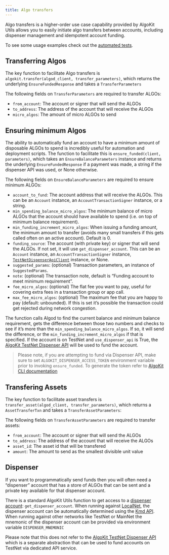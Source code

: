 ```yaml
---
title: Algo transfers
---
```


Algo transfers is a higher-order use case capability provided by AlgoKit Utils allows you to easily initiate algo transfers between accounts, including dispenser management and
idempotent account funding.

To see some usage examples check out the [automated tests](https://github.com/algorandfoundation/algokit-utils-py/blob/main/tests/test_transfer.py).

## Transferring Algos

The key function to facilitate Algo transfers is `algokit.transfer(algod_client, transfer_parameters)`, which returns the underlying `EnsureFundedResponse` and takes a `TransferParameters`

The following fields on `TransferParameters` are required to transfer ALGOs:

- `from_account`: The account or signer that will send the ALGOs
- `to_address`: The address of the account that will receive the ALGOs
- `micro_algos`: The amount of micro ALGOs to send

## Ensuring minimum Algos

The ability to automatically fund an account to have a minimum amount of disposable ALGOs to spend is incredibly useful for automation and deployment scripts.
The function to facilitate this is `ensure_funded(client, parameters)`, which takes an `EnsureBalanceParameters` instance and returns the underlying `EnsureFundedResponse` if a payment was made, a string if the dispenser API was used, or None otherwise.

The following fields on `EnsureBalanceParameters` are required to ensure minimum ALGOs:

- `account_to_fund`: The account address that will receive the ALGOs. This can be an `Account` instance, an `AccountTransactionSigner` instance, or a string.
- `min_spending_balance_micro_algos`: The minimum balance of micro ALGOs that the account should have available to spend (i.e. on top of minimum balance requirement).
- `min_funding_increment_micro_algos`: When issuing a funding amount, the minimum amount to transfer (avoids many small transfers if this gets called often on an active account). Default is 0.
- `funding_source`: The account (with private key) or signer that will send the ALGOs. If not set, it will use `get_dispenser_account`. This can be an `Account` instance, an `AccountTransactionSigner` instance, [`TestNetDispenserApiClient`](https://github.com/algorandfoundation/algokit-utils-py/blob/main/docs/source/capabilities/dispenser-client) instance, or None.
- `suggested_params`: (optional) Transaction parameters, an instance of `SuggestedParams`.
- `note`: (optional) The transaction note, default is “Funding account to meet minimum requirement”.
- `fee_micro_algos`: (optional) The flat fee you want to pay, useful for covering extra fees in a transaction group or app call.
- `max_fee_micro_algos`: (optional) The maximum fee that you are happy to pay (default: unbounded). If this is set it’s possible the transaction could get rejected during network congestion.

The function calls Algod to find the current balance and minimum balance requirement, gets the difference between those two numbers and checks to see if it’s more than the `min_spending_balance_micro_algos`. If so, it will send the difference, or the `min_funding_increment_micro_algos` if that is specified. If the account is on TestNet and `use_dispenser_api` is True, the [AlgoKit TestNet Dispenser API](https://github.com/algorandfoundation/algokit-cli/blob/main/docs/features/dispenser) will be used to fund the account.

> Please note, if you are attempting to fund via Dispenser API, make sure to set `ALGOKIT_DISPENSER_ACCESS_TOKEN` environment variable prior to invoking `ensure_funded`. To generate the token refer to [AlgoKit CLI documentation](https://github.com/algorandfoundation/algokit-cli/blob/main/docs/features/dispenser#login)

## Transfering Assets

The key function to facilitate asset transfers is `transfer_asset(algod_client, transfer_parameters)`, which returns a `AssetTransferTxn` and takes a `TransferAssetParameters`:

The following fields on `TransferAssetParameters` are required to transfer assets:

- `from_account`: The account or signer that will send the ALGOs
- `to_address`: The address of the account that will receive the ALGOs
- `asset_id`: The asset id that will be transfered
- `amount`: The amount to send as the smallest divisible unit value

## Dispenser

If you want to programmatically send funds then you will often need a “dispenser” account that has a store of ALGOs that can be sent and a private key available for that dispenser account.

There is a standard AlgoKit Utils function to get access to a [dispenser account](account#id1): `get_dispenser_account`. When running against
[LocalNet](https://github.com/algorandfoundation/algokit-cli/blob/main/docs/features/localnet), the dispenser account can be automatically determined using the
[Kmd API](https://developer.algorand.org/docs/rest-apis/kmd). When running against other networks like TestNet or MainNet the mnemonic of the dispenser account can be provided via environment
variable `DISPENSER_MNEMONIC`

Please note that this does not refer to the [AlgoKit TestNet Dispenser API](dispenser-client) which is a separate abstraction that can be used to fund accounts on TestNet via dedicated API service.